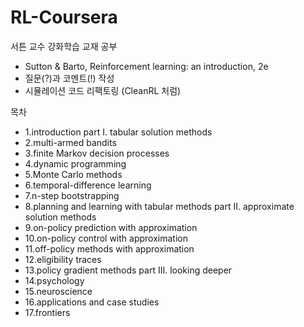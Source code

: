 # RL-Coursera
서튼 교수 강화학습 교재 공부
- Sutton & Barto, Reinforcement learning: an introduction, 2e
- 질문(?)과 코멘트(!) 작성
- 시뮬레이션 코드 리팩토링 (CleanRL 처럼)

목차
- 1.introduction
part I. tabular solution methods
- 2.multi-armed bandits
- 3.finite Markov decision processes
- 4.dynamic programming
- 5.Monte Carlo methods
- 6.temporal-difference learning
- 7.n-step bootstrapping
- 8.planning and learning with tabular methods
part II. approximate solution methods
- 9.on-policy prediction with approximation
- 10.on-policy control with approximation
- 11.off-policy methods with approximation
- 12.eligibility traces
- 13.policy gradient methods
part III. looking deeper
- 14.psychology
- 15.neuroscience
- 16.applications and case studies
- 17.frontiers
  

